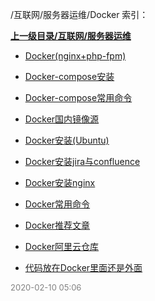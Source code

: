 /互联网/服务器运维/Docker 索引：


**[上一级目录/互联网/服务器运维](/互联网/服务器运维/index.md)**

- [Docker(nginx+php-fpm)](/互联网/服务器运维/Docker/Docker(nginx+php-fpm).md)

- [Docker-compose安装](/互联网/服务器运维/Docker/Docker-compose安装.md)

- [Docker-compose常用命令](/互联网/服务器运维/Docker/Docker-compose常用命令.md)

- [Docker国内镜像源](/互联网/服务器运维/Docker/Docker国内镜像源.md)

- [Docker安装(Ubuntu)](/互联网/服务器运维/Docker/Docker安装(Ubuntu).md)

- [Docker安装jira与confluence](/互联网/服务器运维/Docker/Docker安装jira与confluence.md)

- [Docker安装nginx](/互联网/服务器运维/Docker/Docker安装nginx.md)

- [Docker常用命令](/互联网/服务器运维/Docker/Docker常用命令.md)

- [Docker推荐文章](/互联网/服务器运维/Docker/Docker推荐文章.md)

- [Docker阿里云仓库](/互联网/服务器运维/Docker/Docker阿里云仓库.md)

- [代码放在Docker里面还是外面](/互联网/服务器运维/Docker/代码放在Docker里面还是外面.md)


<font size=2 color='grey'> 2020-02-10 05:06 </font>